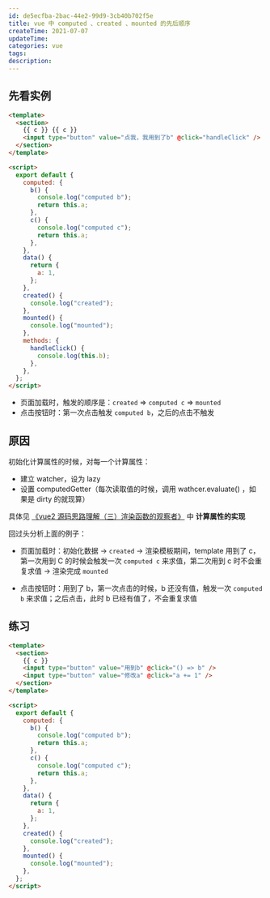 ```yaml
---
id: de5ecfba-2bac-44e2-99d9-3cb40b702f5e
title: vue 中 computed 、created 、mounted 的先后顺序
createTime: 2021-07-07
updateTime:
categories: vue
tags:
description:
---
```


## 先看实例

```html
<template>
  <section>
    {{ c }} {{ c }}
    <input type="button" value="点我，我用到了b" @click="handleClick" />
  </section>
</template>

<script>
  export default {
    computed: {
      b() {
        console.log("computed b");
        return this.a;
      },
      c() {
        console.log("computed c");
        return this.a;
      },
    },
    data() {
      return {
        a: 1,
      };
    },
    created() {
      console.log("created");
    },
    mounted() {
      console.log("mounted");
    },
    methods: {
      handleClick() {
        console.log(this.b);
      },
    },
  };
</script>
```

- 页面加载时，触发的顺序是：`created` => `computed c` => `mounted`
- 点击按钮时：第一次点击触发 `computed b`，之后的点击不触发

## 原因

初始化计算属性的时候，对每一个计算属性：

- 建立 watcher，设为 lazy
- 设置 computedGetter（每次读取值的时候，调用 wathcer.evaluate() ，如果是 dirty 的就现算）

具体见 [《vue2 源码思路理解（三）渲染函数的观察者》](post:3e93ed72-b6cd-45ca-8f0d-53b2f9c1b761) 中 **计算属性的实现**

回过头分析上面的例子：

- 页面加载时：初始化数据 -> `created` -> 渲染模板期间，template 用到了 c，第一次用到 C 的时候会触发一次 `computed c` 来求值，第二次用到 c 时不会重复求值 -> 渲染完成 `mounted`

- 点击按钮时：用到了 b，第一次点击的时候，b 还没有值，触发一次 `computed b` 来求值；之后点击，此时 b 已经有值了，不会重复求值

## 练习

```html
<template>
  <section>
    {{ c }}
    <input type="button" value="用到b" @click="() => b" />
    <input type="button" value="修改a" @click="a += 1" />
  </section>
</template>

<script>
  export default {
    computed: {
      b() {
        console.log("computed b");
        return this.a;
      },
      c() {
        console.log("computed c");
        return this.a;
      },
    },
    data() {
      return {
        a: 1,
      };
    },
    created() {
      console.log("created");
    },
    mounted() {
      console.log("mounted");
    },
  };
</script>
```
